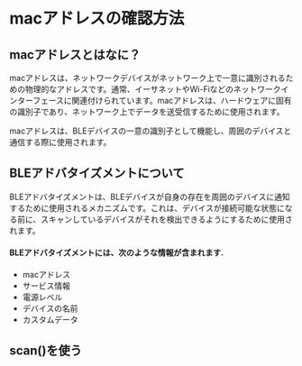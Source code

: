 # macアドレスの確認方法

## macアドレスとはなに？

macアドレスは、ネットワークデバイスがネットワーク上で一意に識別されるための物理的なアドレスです。通常、イーサネットやWi-Fiなどのネットワークインターフェースに関連付けられています。macアドレスは、ハードウェアに固有の識別子であり、ネットワーク上でデータを送受信するために使用されます。

macアドレスは、BLEデバイスの一意の識別子として機能し、周囲のデバイスと通信する際に使用されます。

## BLEアドバタイズメントについて

BLEアドバタイズメントは、BLEデバイスが自身の存在を周囲のデバイスに通知するために使用されるメカニズムです。これは、デバイスが接続可能な状態になる前に、スキャンしているデバイスがそれを検出できるようにするために使用されます。

#### BLEアドバタイズメントには、次のような情報が含まれます.

- macアドレス
- サービス情報
- 電源レベル
- デバイスの名前
- カスタムデータ

## scan()を使う

